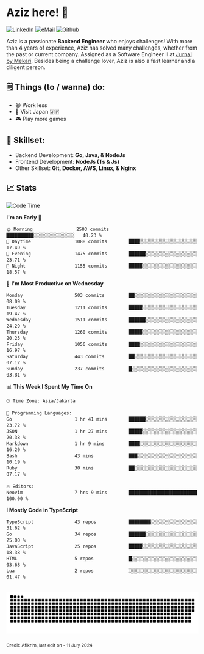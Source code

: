 # Aziz here! 👋

[![LinkedIn](https://img.shields.io/static/v1?message=afikrim&logo=linkedin&label=&color=0077B5&logoColor=white&labelColor=&style=for-the-badge)](https://www.linkedin.com/in/afikrim)
[![eMail](https://img.shields.io/static/v1?message=afikrim10@gmail.com&logo=gmail&label=&color=D14836&logoColor=white&labelColor=&style=for-the-badge)](mailto:afikrim10@gmail.com)
[![Github](https://komarev.com/ghpvc/?username=afikrim&label=Visitors&style=for-the-badge)](https://www.github.com/afikrim)

<!--Introduction-->
Aziz is a passionate **Backend Engineer** who enjoys challenges! With more than 4 years of experience, Aziz has solved many challenges, whether from the past or current company. Assigned as a Software Engineer II at [Jurnal by Mekari](https://jurnal.id). Besides being a challenge lover, Aziz is also a fast learner and a diligent person.

<!--Things TODO-->
## 🗒️ Things (to / wanna) do:

- 😆 Work less
- 🚀 Visit Japan 🇯🇵
- 🎮 Play more games

<!--Skillset-->
## 🏅 Skillset:

- Backend Development: **Go, Java, & NodeJs**
- Frontend Development: **NodeJs (Ts & Js)**
- Other Skillset: **Git, Docker, AWS, Linux, & Nginx**

## 📈 Stats  

<!--START_SECTION:waka-->
![Code Time](http://img.shields.io/badge/Code%20Time-2%2C035%20hrs%2040%20mins-blue)

**I'm an Early 🐤** 

```text
🌞 Morning                2503 commits        ██████████░░░░░░░░░░░░░░░   40.23 % 
🌆 Daytime                1088 commits        ████░░░░░░░░░░░░░░░░░░░░░   17.49 % 
🌃 Evening                1475 commits        ██████░░░░░░░░░░░░░░░░░░░   23.71 % 
🌙 Night                  1155 commits        █████░░░░░░░░░░░░░░░░░░░░   18.57 % 
```
📅 **I'm Most Productive on Wednesday** 

```text
Monday                   503 commits         ██░░░░░░░░░░░░░░░░░░░░░░░   08.09 % 
Tuesday                  1211 commits        █████░░░░░░░░░░░░░░░░░░░░   19.47 % 
Wednesday                1511 commits        ██████░░░░░░░░░░░░░░░░░░░   24.29 % 
Thursday                 1260 commits        █████░░░░░░░░░░░░░░░░░░░░   20.25 % 
Friday                   1056 commits        ████░░░░░░░░░░░░░░░░░░░░░   16.97 % 
Saturday                 443 commits         ██░░░░░░░░░░░░░░░░░░░░░░░   07.12 % 
Sunday                   237 commits         █░░░░░░░░░░░░░░░░░░░░░░░░   03.81 % 
```


📊 **This Week I Spent My Time On** 

```text
🕑︎ Time Zone: Asia/Jakarta

💬 Programming Languages: 
Go                       1 hr 41 mins        ██████░░░░░░░░░░░░░░░░░░░   23.72 % 
JSON                     1 hr 27 mins        █████░░░░░░░░░░░░░░░░░░░░   20.38 % 
Markdown                 1 hr 9 mins         ████░░░░░░░░░░░░░░░░░░░░░   16.20 % 
Bash                     43 mins             ███░░░░░░░░░░░░░░░░░░░░░░   10.19 % 
Ruby                     30 mins             ██░░░░░░░░░░░░░░░░░░░░░░░   07.17 % 

🔥 Editors: 
Neovim                   7 hrs 9 mins        █████████████████████████   100.00 % 
```

**I Mostly Code in TypeScript** 

```text
TypeScript               43 repos            ████████░░░░░░░░░░░░░░░░░   31.62 % 
Go                       34 repos            ██████░░░░░░░░░░░░░░░░░░░   25.00 % 
JavaScript               25 repos            █████░░░░░░░░░░░░░░░░░░░░   18.38 % 
HTML                     5 repos             █░░░░░░░░░░░░░░░░░░░░░░░░   03.68 % 
Lua                      2 repos             ░░░░░░░░░░░░░░░░░░░░░░░░░   01.47 % 
```




<!--END_SECTION:waka-->


<br clear="both">

<div align="center">
  <img src="https://raw.githubusercontent.com/afikrim/afikrim/output/snake.svg" alt="Snake animation" />
</div>


<sub>Credit: Afikrim, last edit on - 11 July 2024</sub>
